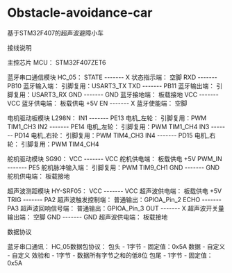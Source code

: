 # Obstacle-avoidance-car
 基于STM32F407的超声波避障小车

接线说明

主控芯片
	MCU：
		STM32F407ZET6

蓝牙串口通信模块
	HC_05：
		STATE   -------     X       状态指示端：		空脚
		RXD     -------     PB10    蓝牙输入端：		引脚复用：USART3_TX
		TXD     -------     PB11    蓝牙输出端：		引脚复用：USART3_RX
		GND     -------     GND     蓝牙接地端：		板载接地
		VCC     -------     VCC     蓝牙供电端：		板载供电 +5V
		EN      -------     X       蓝牙使能端：		空脚

电机驱动板模块
	L298N：
		IN1	-------	PE13	电机_左轮：	引脚复用：PWM	TIM1_CH3
		IN2	-------	PE14	电机_左轮：	引脚复用：PWM	TIM1_CH4
		IN3	-------	PD14	电机_右轮：	引脚复用：PWM	TIM4_CH3
		IN4	-------	PD15    电机_右轮：	引脚复用：PWM	TIM4_CH4

舵机驱动模块
	SG90：
		VCC     ------- VCC 舵机供电端：        板载供电 +5V
		PWM_IN  ------- PE5 舵机脉冲输入端：    引脚复用：PWM   TIM9_CH1
		GND     ------- GND 舵机供电端：        板载接地

超声波测距模块
	HY-SRF05：
		VCC     ------- VCC 超声波供电端：              板载供电 +5V
		TRIG    ------- PA2 超声波触发控制端：          普通输出：GPIOA_Pin_2
		ECHO    ------- PA3 超声波回响信号端：          普通输出：GPIOA_Pin_3
		OUT     ------- X   超声波开关量输出端：        空脚
		GND     ------- GND 超声波供电端：              板载接地

数据协议

蓝牙串口通讯：
	HC_05数据包协议：
		包头    -    1字节   -   固定值：0x5A
		数据    -    自定义  -   自定义
		效验和  -    1字节   -   数据所有字节之和的低8位
		包尾    -    1字节   -   固定值：0x5A
            
            
            				
									
									
								
							

